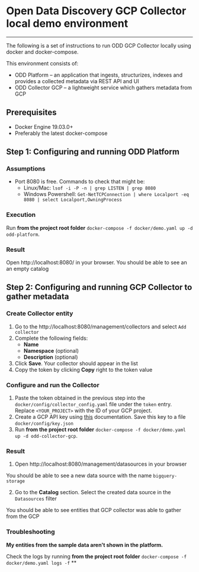 # Open Data Discovery GCP Collector local demo environment
* * *

The following is a set of instructions to run ODD GCP Collector locally using docker and docker-compose. 

This environment consists of:
* ODD Platform – an application that ingests, structurizes, indexes and provides a collected metadata via REST API and UI
* ODD Collector GCP – a lightweight service which gathers metadata from GCP

## Prerequisites

* Docker Engine 19.03.0+
* Preferably the latest docker-compose

## Step 1: Configuring and running ODD Platform

### Assumptions

* Port 8080 is free. Commands to check that might be:
    * Linux/Mac: `lsof -i -P -n | grep LISTEN | grep 8080`
    * Windows Powershell: `Get-NetTCPConnection | where Localport -eq 8080 | select Localport,OwningProcess`

### Execution

Run **from the project root folder** `docker-compose -f docker/demo.yaml up -d odd-platform`.

### Result

Open http://localhost:8080/ in your browser. You should be able to see an an empty catalog

## Step 2: Configuring and running GCP Collector to gather metadata

### Create Collector entity

1. Go to the http://localhost:8080/management/collectors and select `Add collector`
2. Complete the following fields:
    * **Name**
    * **Namespace** (optional)
    * **Description** (optional)
3. Click **Save**. Your collector should appear in the list
4. Copy the token by clicking **Copy** right to the token value

### Configure and run the Collector

1. Paste the token obtained in the previous step into the `docker/config/collector_config.yaml` file under the `token` entry. Replace `<YOUR_PROJECT>` with the ID of your GCP project.
2. Create a GCP API key using [this](https://cloud.google.com/docs/authentication/getting-started) documentation. Save this key to a file `docker/config/key.json`
3. Run **from the project root folder** `docker-compose -f docker/demo.yaml up -d odd-collector-gcp`.

### Result

1. Open http://localhost:8080/management/datasources in your browser

You should be able to see a new data source with the name `bigquery-storage`

2. Go to the **Catalog** section. Select the created data source in the `Datasources` filter

You should be able to see entities that GCP collector was able to gather from the GCP

### Troubleshooting

**My entities from the sample data aren't shown in the platform.**

Check the logs by running **from the project root folder** `docker-compose -f docker/demo.yaml logs -f`
**
